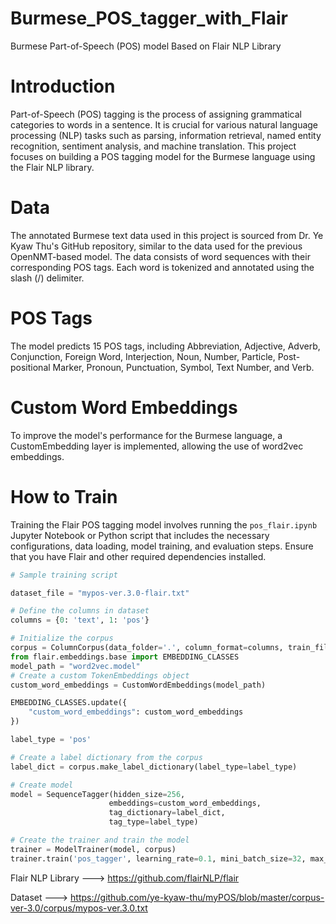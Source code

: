 # Burmese_POS_tagger_with_Flair
Burmese Part-of-Speech (POS) model Based on Flair NLP Library

# Introduction
Part-of-Speech (POS) tagging is the process of assigning grammatical categories to words in a sentence. It is crucial for various natural language processing (NLP) tasks such as parsing, information retrieval, named entity recognition, sentiment analysis, and machine translation. This project focuses on building a POS tagging model for the Burmese language using the Flair NLP library.

# Data
The annotated Burmese text data used in this project is sourced from Dr. Ye Kyaw Thu's GitHub repository, similar to the data used for the previous OpenNMT-based model. The data consists of word sequences with their corresponding POS tags. Each word is tokenized and annotated using the slash (/) delimiter.

# POS Tags
The model predicts 15 POS tags, including Abbreviation, Adjective, Adverb, Conjunction, Foreign Word, Interjection, Noun, Number, Particle, Post-positional Marker, Pronoun, Punctuation, Symbol, Text Number, and Verb.

# Custom Word Embeddings
To improve the model's performance for the Burmese language, a CustomEmbedding layer is implemented, allowing the use of word2vec embeddings.

# How to Train
Training the Flair POS tagging model involves running the `pos_flair.ipynb` Jupyter Notebook or Python script that includes the necessary configurations, data loading, model training, and evaluation steps. Ensure that you have Flair and other required dependencies installed.
```python
# Sample training script

dataset_file = "mypos-ver.3.0-flair.txt"

# Define the columns in dataset
columns = {0: 'text', 1: 'pos'}

# Initialize the corpus
corpus = ColumnCorpus(data_folder='.', column_format=columns, train_file=dataset_file)
from flair.embeddings.base import EMBEDDING_CLASSES
model_path = "word2vec.model"
# Create a custom TokenEmbeddings object
custom_word_embeddings = CustomWordEmbeddings(model_path)

EMBEDDING_CLASSES.update({
    "custom_word_embeddings": custom_word_embeddings
})

label_type = 'pos'

# Create a label dictionary from the corpus
label_dict = corpus.make_label_dictionary(label_type=label_type)

# Create model
model = SequenceTagger(hidden_size=256,
                      embeddings=custom_word_embeddings,
                      tag_dictionary=label_dict,
                      tag_type=label_type)

# Create the trainer and train the model
trainer = ModelTrainer(model, corpus)
trainer.train('pos_tagger', learning_rate=0.1, mini_batch_size=32, max_epochs=10)
```
Flair NLP Library ---> https://github.com/flairNLP/flair

Dataset ---> https://github.com/ye-kyaw-thu/myPOS/blob/master/corpus-ver-3.0/corpus/mypos-ver.3.0.txt
